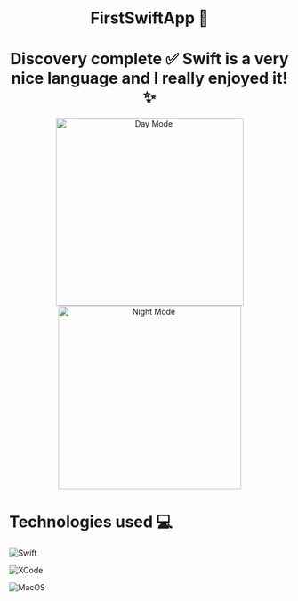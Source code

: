 <div align="center">

# FirstSwiftApp 📱

# Discovery complete ✅ Swift is a very nice language and I really enjoyed it! ✨
  
<img width="337" alt="Day Mode" src="https://user-images.githubusercontent.com/78353572/170672999-380eada3-f0af-4c77-a2c6-caf015ead90c.png">

<img width="329" alt="Night Mode" src="https://user-images.githubusercontent.com/78353572/170673013-65f6d250-6aee-4121-8c3c-57f57d034181.png">

</div>

# Technologies used 💻

![Swift](https://img.shields.io/badge/-swift-05122A?style=flat&logo=swift)&nbsp;

![XCode](https://img.shields.io/badge/-xcode-05122A?style=flat&logo=xcode)&nbsp;

![MacOS](https://img.shields.io/badge/-macos-05122A?style=flat&logo=macos)&nbsp;

